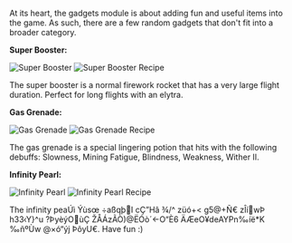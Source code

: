 At its heart, the gadgets module is about adding fun and useful items into the game. As such, there are a few random gadgets that don't fit into a broader category.

**Super Booster:**

![Super Booster](http://i.imgur.com/IwYDBmx.png?1) ![Super Booster Recipe](http://i.imgur.com/iFI6tVo.png?1)

The super booster is a normal firework rocket that has a very large flight duration. Perfect for long flights with an elytra.

**Gas Grenade:**

![Gas Grenade](http://i.imgur.com/NR4jRij.png?1) ![Gas Grenade Recipe](http://i.imgur.com/0p0LAXA.png?1)

The gas grenade is a special lingering potion that hits with the following debuffs: Slowness, Mining Fatigue, Blindness, Weakness, Wither II.

**Infinity Pearl:**

![Infinity Pearl](http://i.imgur.com/csiD0a1.png?1) ![Infinity Pearl Recipe](http://i.imgur.com/K6l3hs7.png?1)

The infinity peaÚì Ýùsœ ÷aßqþI cÇ”Hâ ¾/^ züó+< g5@+Ñ€ zÎíwÞ h33‹Y}^u ­?ÞyèýOùÇ ŽÅÁzÃÒ)@ËÓò´<-O“È6­ ÄÆeO¥deAYPn‰íë*K ‰ñºÙw @×ó“ýj ÞôyU€. Have fun :)